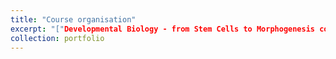 ```yaml
---
title: "Course organisation"
excerpt: "["Developmental Biology - from Stem Cells to Morphogenesis course"](https://training.institut-curie.org/courses/developmental-biology-2024) 2023 and 2024 at Institut Curie. Responsible for communication with all attendees."
collection: portfolio
---
```



